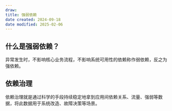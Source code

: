 ```yaml
---
draw:
title: 强弱依赖
date created: 2024-09-18
date modified: 2025-02-06
---
```


## 什么是强弱依赖？

异常发生时，不影响核心业务流程，不影响系统可用性的依赖称作弱依赖，反之为强依赖。

## 依赖治理

依赖治理就是通过科学的手段持续稳定地拿到应用间依赖关系、流量、强弱等数据，将此数据用于系统改造、故障决策等场景。
